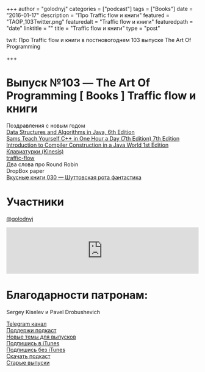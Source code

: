 +++
author = "golodnyj"
categories = ["podcast"]
tags = ["Books"]
date = "2016-01-17"
description = "Про Traffic flow и книги"
featured = "TAOP_103Twitter.png"
featuredalt = "Traffic flow и книги"
featuredpath = "date"
linktitle = ""
title = "Traffic flow и книги"
type = "post"

twit: Про Traffic flow и книги в постновогоднем 103 выпуске The Art Of Programming

+++
# Выпуск №103 — The Art Of Programming [ Books ] Traffic flow и книги

Поздравления с новым годом  
[Data Structures and Algorithms in Java, 6th Edition](http://bit.ly/TAOP103data)  
[Sams Teach Yourself C++ in One Hour a Day (7th Edition) 7th Edition](http://bit.ly/TAOP103onehouraday)  
[Introduction to Compiler Construction in a Java World 1st Edition](http://bit.ly/TAOP103compiler)  
[Клавиатурки (Kinesis)](http://bit.ly/TAOP103kinesis)  
[traffic-flow](http://bit.ly/TAOP103trafficflow)  
Два слова про Round Robin  
DropBox paper  
[Вкусные книги 030 — Шуттовская рота фантастика](http://bit.ly/TastyBooks30shared)  

# Участники
[@golodnyj](https://twitter.com/golodnyj/) 

<iframe title="202 Kubernetes и Container Registry в Яндекс.Облаке — The Art Of Programming [ Cloud ]" height="122" width="100%" style="border: none;" scrolling="no" data-name="pb-iframe-player" src="https://www.podbean.com/media/player/ruify-c9db1a?from=yiiadmin&download=1&version=1&skin=1&btn-skin=107&auto=0&share=1&fonts=Helvetica&download=1&rtl=0&pbad=1"></iframe>

# Благодарности патронам:
Sergey Kiselev и Pavel Drobushevich

[Telegram канал](http://bit.ly/taoplive)  
[Поддержи подкаст](http://bit.ly/TAOPpatron)  
[Новые темы для выпусков](http://bit.ly/TAOPgit)  
[Подпишись в iTunes](http://bit.ly/TAOPiTunes)  
[Подпишись без iTunes](http://bit.ly/TAOPrss)   
[Скачать подкаст](http://bit.ly/TAOP103mp3)  
[Старые выпуски](http://bit.ly/oldtaop)  

